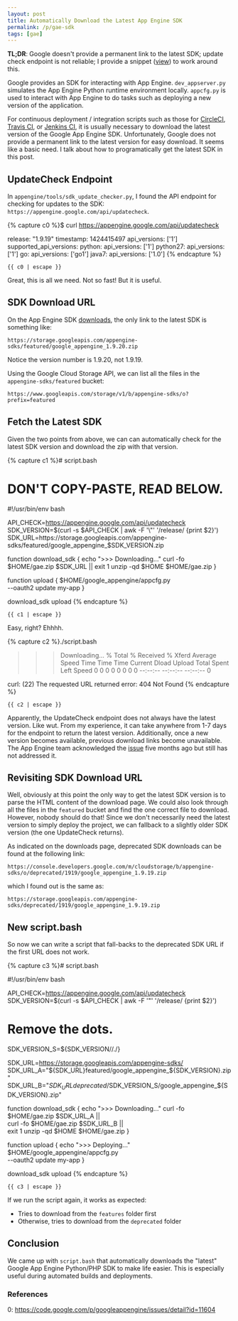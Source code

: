```yaml
---
layout: post
title: Automatically Download the Latest App Engine SDK
permalink: /p/gae-sdk
tags: [gae]
---
```


**TL;DR**:
Google doesn't provide a permanent link to the latest SDK;
update check endpoint is not reliable;
I provide a snippet ([view](https://gist.github.com/Bekt/7cb68b12674b282c8d78))
to work around this.

Google provides an SDK for interacting with App Engine. `dev_appserver.py`
simulates the App Engine Python runtime environment locally.
`appcfg.py` is used to interact with App Engine to do tasks such as deploying
a new version of the application.

For continuous deployment / integration scripts such as those for
[CircleCI](https://circleci.com/docs/deploy-google-app-engine),
[Travis CI](https://github.com/travis-ci/dpl/issues/94),
or [Jenkins CI](https://jenkins-ci.org), it is usually necessary to download
the latest version of the Google App Engine SDK. Unfortunately, Google does not
provide a permanent link to the latest version for easy download.
It seems like a basic need. I talk about how to programatically get the latest
SDK in this post.

## UpdateCheck Endpoint

In `appengine/tools/sdk_update_checker.py`, I found the API endpoint for
checking for updates to the SDK: `https://appengine.google.com/api/updatecheck`.

{% capture c0 %}$ curl https://appengine.google.com/api/updatecheck

release: "1.9.19"
timestamp: 1424415497
api_versions: ['1']
supported_api_versions:
  python:
    api_versions: ['1']
  python27:
    api_versions: ['1']
  go:
    api_versions: ['go1']
  java7:
    api_versions: ['1.0']
{% endcapture %}

<pre><code class="bash">{{ c0 | escape }}</code></pre>

Great, this is all we need. Not so fast! But it is useful.

## SDK Download URL

On the App Engine SDK [downloads](https://cloud.google.com/appengine/downloads),
the only link to the latest SDK is something like:

`https://storage.googleapis.com/appengine-sdks/featured/google_appengine_1.9.20.zip`

Notice the version number is 1.9.20, not 1.9.19.

Using the Google Cloud Storage API, we can list all the files in the
`appengine-sdks/featured` bucket:

`https://www.googleapis.com/storage/v1/b/appengine-sdks/o?prefix=featured`

## Fetch the Latest SDK

Given the two points from above, we can can automatically check for the latest SDK
version and download the zip with that version.

{% capture c1 %}# script.bash
# DON'T COPY-PASTE, READ BELOW.

#!/usr/bin/env bash

API_CHECK=https://appengine.google.com/api/updatecheck
SDK_VERSION=$(curl -s $API_CHECK | awk -F '\"' '/release/ {print $2}')
SDK_URL=https://storage.googleapis.com/appengine-sdks/featured/google_appengine_$SDK_VERSION.zip

function download_sdk {
  echo ">>> Downloading..."
  curl -fo $HOME/gae.zip $SDK_URL || exit 1
  unzip -qd $HOME $HOME/gae.zip
}

function upload {
  $HOME/google_appengine/appcfg.py \
      --oauth2 update my-app
}

download_sdk
upload
{% endcapture %}

<pre><code class="bash">{{ c1 | escape }}</code></pre>

Easy, right? Ehhhh.

{% capture c2 %}./script.bash

>>> Downloading...
  % Total    % Received % Xferd  Average Speed   Time    Time     Time  Current
                                 Dload  Upload   Total   Spent    Left  Speed
  0     0    0     0    0     0      0      0 --:--:-- --:--:-- --:--:--     0

curl: (22) The requested URL returned error: 404 Not Found
{% endcapture %}

<pre><code class="bash">{{ c2 | escape }}</code></pre>

Apparently, the UpdateCheck endpoint does not always have the latest
version. Like wut. From my experience, it can take anywhere from 1-7 days for the
endpoint to return the latest version.
Additionally, once a new version becomes available,
previous download links become unavailable. The App Engine team acknowledged the [issue](https://code.google.com/p/googleappengine/issues/detail?id=11604)
five months ago but still has not addressed it.

## Revisiting SDK Download URL

Well, obviously at this point the only way to get the latest SDK version is to
parse the HTML content of the download page. We could also look through all
the files in the `featured` bucket and find the one correct file to download.
However, nobody should do that!
Since we don't necessarily need the latest version to simply deploy the project,
we can fallback to a slightly older SDK version (the one UpdateCheck returns).

As indicated on the downloads page, deprecated SDK downloads can be found at
the following link:

`https://console.developers.google.com/m/cloudstorage/b/appengine-sdks/o/deprecated/1919/google_appengine_1.9.19.zip`

which I found out is the same as:

`https://storage.googleapis.com/appengine-sdks/deprecated/1919/google_appengine_1.9.19.zip`

## New script.bash

So now we can write a script that fall-backs to the deprecated SDK URL if the first
URL does not work.

{% capture c3 %}# script.bash

#!/usr/bin/env bash

API_CHECK=https://appengine.google.com/api/updatecheck
SDK_VERSION=$(curl -s $API_CHECK | awk -F '\"' '/release/ {print $2}')
# Remove the dots.
SDK_VERSION_S=${SDK_VERSION//./}

SDK_URL=https://storage.googleapis.com/appengine-sdks/
SDK_URL_A="${SDK_URL}featured/google_appengine_${SDK_VERSION}.zip"
SDK_URL_B="${SDK_URL}deprecated/$SDK_VERSION_S/google_appengine_${SDK_VERSION}.zip"

function download_sdk {
  echo ">>> Downloading..."
  curl -fo $HOME/gae.zip $SDK_URL_A || \
      curl -fo $HOME/gae.zip $SDK_URL_B || \
      exit 1
  unzip -qd $HOME $HOME/gae.zip
}

function upload {
  echo ">>> Deploying..."
  $HOME/google_appengine/appcfg.py \
      --oauth2 update my-app
}

download_sdk
upload
{% endcapture %}

<pre><code class="bash">{{ c3 | escape }}</code></pre>

If we run the script again, it works as expected:
* Tries to download from the `features` folder first
* Otherwise, tries to download from the `deprecated` folder

## Conclusion

We came up with `script.bash` that automatically downloads the "latest"
Google App Engine Python/PHP SDK to make life easier. This is especially useful
during automated builds and deployments.

### References
0: https://code.google.com/p/googleappengine/issues/detail?id=11604
